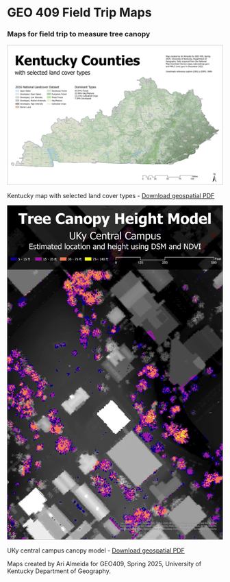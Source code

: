 # GEO 409 Field Trip Maps

### Maps for field trip to measure tree canopy

![Landcover](LayoutKYLandCover.jpg)

Kentucky map with selected land cover types - [Download geospatial PDF](LayoutKYLandCover.pdf)


![Trees](trees.jpg)

UKy central campus canopy model - [Download geospatial PDF](trees.pdf)

Maps created by Ari Almeida for GEO409, Spring 2025, University of Kentucky Department of Geography.